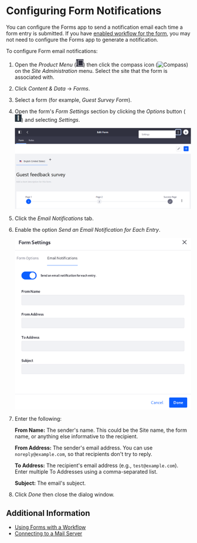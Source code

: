# Configuring Form Notifications

You can configure the Forms app to send a notification email each time a form entry is submitted. If you have [enabled workflow for the form](./using-forms-with-a-workflow.md), you may not need to configure the Forms app to generate a notification.

To configure Form email notifications:

1. Open the _Product Menu_ (![Product Menu](../../../images/icon-product-menu.png)) then click the compass icon (![Compass](../../../images/icon-compass.png)) on the _Site Administration_ menu. Select the site that the form is associated with.
1. Click _Content & Data_  &rarr; _Forms_.
1. Select a form (for example, _Guest Survey Form_).
1. Open the form's _Form Settings_ section by clicking the _Options_ button (![Options](../../../images/icon-options.png)) and selecting _Settings_.

    ![Form Settings](./configuring-form-notifications/images/01.png)

1. Click the _Email Notifications_ tab.
1. Enable the option _Send an Email Notification for Each Entry_.

    ![Configure email notifications each time a form entry is submitted.](./configuring-form-notifications/images/02.png)

1. Enter the following:

    **From Name:** The sender's name. This could be the Site name, the form name, or anything else informative to the recipient.

    **From Address:** The sender's email address. You can use `noreply@example.com`, so that recipients don't try to reply.

    **To Address:** The recipient's email address (e.g., `test@example.com`). Enter multiple To Addresses using a comma-separated list.

    **Subject:** The email's subject.

1. Click _Done_ then close the dialog window.

## Additional Information

* [Using Forms with a Workflow](./using-forms-with-a-workflow.md)
* [Connecting to a Mail Server](../../../installation-and-upgrades/setting-up-liferay/configuring-mail/connecting-to-a-mail-server.md)
